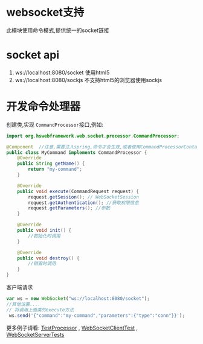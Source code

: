 # websocket支持
此模块使用命令模式,提供统一的socket链接

# socket api
1. ws://localhost:8080/socket  使用html5
2. ws://localhost:8080/sockjs  不支持html5的浏览器使用sockjs

# 开发命令处理器
创建类,实现 `CommandProcessor`接口,例如:

```java
import org.hswebframework.web.socket.processor.CommandProcessor;

@Component  //注意,需要注入spring,命令才会生效,或者使用CommandProcessorContainer.install进行安装
public class MyCommand implements CommandProcessor {
    @Override
    public String getName() {
        return "my-command";
    }

    @Override
    public void execute(CommandRequest request) {
        request.getSession(); // WebSocketSession
        request.getAuthentication(); //获取权限信息
        request.getParameters(); //参数
    }

    @Override
    public void init() {
        //初始化时调用
    }

    @Override
    public void destroy() {
        //销毁时调用
    }
}

```

客户端请求
```js
var ws = new WebSocket("ws://localhost:8080/socket");
//其他设置....
// 将调用上面类的execute方法
 ws.send('{"command":"my-command","parameters":{"type":"conn"}}');
```

更多例子请看: [TestProcessor](src/test/java/org/hswebframework/web/socket/TestProcessor.java) ,
 [WebSocketClientTest](src/test/java/org/hswebframework/web/socket/WebSocketClientTest.java) ,
[WebSocketServerTests](src/test/java/org/hswebframework/web/socket/WebSocketServerTests.java)

